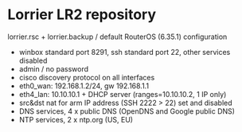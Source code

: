 # Lorrier LR2 repository

lorrier.rsc + lorrier.backup / default RouterOS (6.35.1) configuration

  - winbox standard port 8291, ssh standard port 22, other services disabled
  - admin / no password
  - cisco discovery protocol on all interfaces
  - eth0_wan: 192.168.1.2/24, gw 192.168.1.1
  - eth4_lan: 10.10.10.1 + DHCP server (ranges=10.10.10.2, 1 IP only)
  - src&dst nat for arm IP address (SSH 2222 > 22) set and disabled
  - DNS services, 4 x public DNS (OpenDNS and Google public DNS)
  - NTP services, 2 x ntp.org (US, EU)